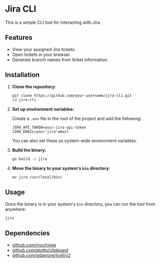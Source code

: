 # Jira CLI

This is a simple CLI tool for interacting with Jira.

## Features

*   View your assigned Jira tickets.
*   Open tickets in your browser.
*   Generate branch names from ticket information.

## Installation

1.  **Clone the repository:**

    ```bash
    git clone https://github.com/your-username/jira-cli.git
    cd jira-cli
    ```

2.  **Set up environment variables:**

    Create a `.env` file in the root of the project and add the following:

    ```
    JIRA_API_TOKEN=your-jira-api-token
    JIRA_EMAIL=your-jira-email
    ```

    You can also set these as system-wide environment variables.

3.  **Build the binary:**

    ```bash
    go build -o jira
    ```

4.  **Move the binary to your system's `bin` directory:**

    ```bash
    mv jira /usr/local/bin/
    ```

## Usage

Once the binary is in your system's `bin` directory, you can run the tool from anywhere:

```bash
jira
```

## Dependencies

*   [github.com/rivo/tview](https://github.com/rivo/tview)
*   [github.com/atotto/clipboard](https://github.com/atotto/clipboard)
*   [github.com/gdamore/tcell/v2](https://github.com/gdamore/tcell/v2)
